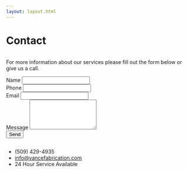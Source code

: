 ```yaml
---
layout: layout.html
---
```


<div class="container">
  <div class="eyebrow"></div>
  <h1>Contact</h1>

<section id="contact-us" class="section-row contact-us">
    <div class="two-column two-column__50-50">
      <div class="column-first column">
        <p>For more information about our services please fill out the form below or give us a call.</p>
        <form
          name="contact"
          method="POST"
          data-netlify="true"
          data-netlify-honeypot="bot-field"
          action="/success"
        >
          <div class="form-item form-item__name">
            <label for="name">Name</label>
            <input type="text" id="name" name="name" />
          </div>
          <div class="form-item form-item__group">
            <div class="two-column two-column__50-50 two-column__align-center">
              <div class="form-item form-item__phone">
                <label for="phone">Phone</label>
                <input type="text" id="phone" name="phone" />
              </div>
              <div class="form-item form-item__email form-item__reset">
                <label for="email">Email</label>
                <input type="email" id="email" name="email" />
              </div>
            </div>
          </div>
          <div class="form-item form-item__message">
            <label for="message">Message</label>
            <textarea id="message" name="message" rows="5" color="60" /></textarea>
          </div>
          <div class="form-item form-item__submit">
            <button type="submit" class="button">Send</button>
          </div>
        </form>
      </div>
      <div class="column-last column">
        <ul class="contact-list">
          <li class="contact-list__item">(509) 429-4935</li>
          <li class="contact-list__item"><a href="mailto:info@vancefabrication.com" class="contact-list__link">info@vancefabrication.com</a></li>
          <li class="contact-list__item">24 Hour Service Available</li>
        </ul>
      </div>
    </div>
</section>


</div>
